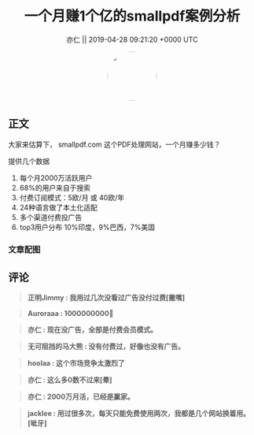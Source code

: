 <h1 align="center">一个月赚1个亿的smallpdf案例分析</h1>




<p align="center">
    <a>亦仁 || 2019-04-28 09:21:20 &#43;0000 UTC</a>
</p>

<div align="center">
    <img src="https://images.zsxq.com/Fn3NQqCN8nuGF86yZPXSbEsl0mb3?e=1590940799&amp;token=kIxbL07-8jAj8w1n4s9zv64FuZZNEATmlU_Vm6zD:pfbNc8W3hS0oYG_hyXXh_rHMHuc=" width="100" height="100" style="border:1px solid;border-radius:50%; color:#ffffff"/>
</div>




## 正文

<div>
大家来估算下， smallpdf.com 这个PDF处理网站，一个月赚多少钱？ 

提供几个数据

1. 每个月2000万活跃用户
2. 68%的用户来自于搜索
3. 付费订阅模式：5欧/月 或 40欧/年
4. 24种语言做了本土化适配
5. 多个渠道付费投广告
6. top3用户分布 10%印度，9%巴西，7%美国
</div>

### 文章配图

<div class="image" align="center">

</div>


## 评论

<div align="left">
<div>

<blockquote >
<span> <strong>正明Jimmy : 我用过几次没看过广告没付过费[撇嘴] </strong></span>
</blockquote>

<blockquote >
<span> <strong>Auroraaa : 1000000000🐒 </strong></span>
</blockquote>

<blockquote >
<span> <strong>亦仁 : 现在没广告，全部是付费会员模式。 </strong></span>
</blockquote>

<blockquote >
<span> <strong>无可阻挡的马大熊 : 没有付费过，好像也没有广告。 </strong></span>
</blockquote>

<blockquote >
<span> <strong>hoolaa : 这个市场竞争太激烈了 </strong></span>
</blockquote>

<blockquote >
<span> <strong>亦仁 : 这么多0数不过来[晕] </strong></span>
</blockquote>

<blockquote >
<span> <strong>亦仁 : 2000万月活，已经是赢家。 </strong></span>
</blockquote>

<blockquote >
<span> <strong>jacklee : 用过很多次，每天只能免费使用两次，我都是几个网站换着用。[呲牙] </strong></span>
</blockquote>

</div>
</div>